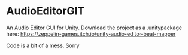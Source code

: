 # AudioEditorGIT
An Audio Editor GUI for Unity. 
Download the project as a .unitypackage here:
https://zeppelin-games.itch.io/unity-audio-editor-beat-mapper


Code is a bit of a mess. Sorry
